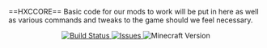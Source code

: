 ==HXCCORE==
Basic code for our mods to work will be put in here as well as various commands and tweaks to the game should we feel necessary.
<p align="center">
  <a href="https://github.com/HxCKDMS/HxCCore/">
      <img src="https://travis-ci.org/ModName/Modname.svg" alt="Build Status">
  </a>
  <a href="https://github.com/HxCKDMS/HxCCore/issues">
      <img src="https://img.shields.io/github/issues-raw/HxCKDMS/HxCCore.svg" alt="Issues">
  </a>
  <img src="https://img.shields.io/badge/minecraft-1.7.10-blue.svg" alt="Minecraft Version">
</p>
